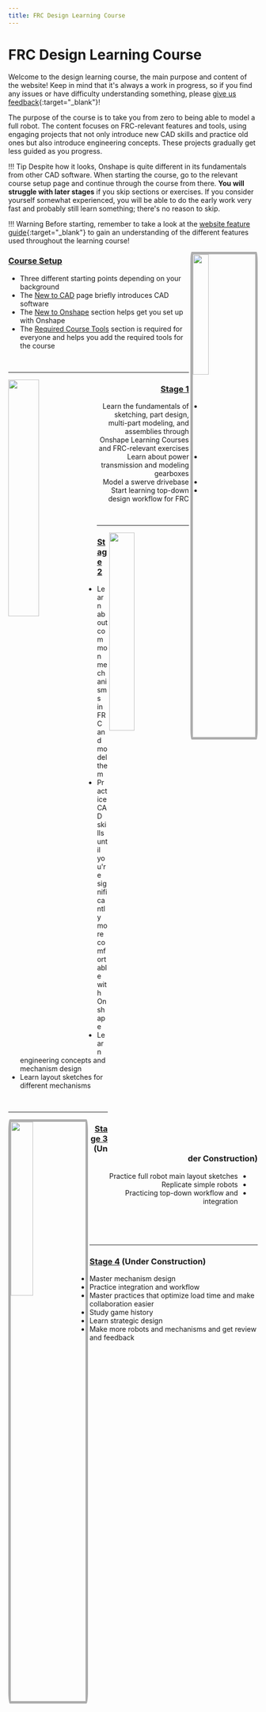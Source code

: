 ```yaml
---
title: FRC Design Learning Course
---
```


<style>
    .rightSide {
        ul { direction: rtl; }
        ul li a { direction: ltr; unicode-bidi: embed; }
    }
</style>

# FRC Design Learning Course

Welcome to the design learning course, the main purpose and content of the website! Keep in mind that it's always a work in progress, so if you find any issues or have difficulty understanding something, please [give us feedback](https://forms.gle/dQ6w6RXJa6vSmcpw7 "Learning Course Feedback Form"){:target="_blank"}!

The purpose of the course is to take you from zero to being able to model a full robot. The content focuses on FRC-relevant features and tools, using engaging projects that not only introduce new CAD skills and practice old ones but also introduce engineering concepts. These projects gradually get less guided as you progress.

!!! Tip
    Despite how it looks, Onshape is quite different in its fundamentals from other CAD software. When starting the course, go to the relevant course setup page and continue through the course from there. **You will struggle with later stages** if you skip sections or exercises. If you consider yourself somewhat experienced, you will be able to do the early work very fast and probably still learn something; there's no reason to skip.

!!! Warning
    Before starting, remember to take a look at the [website feature guide](../website-feature-guide.md "Website Feature Guide Page"){:target="_blank"} to gain an understanding of the different features used throughout the learning course! 
    

<img src="/img/learning-course/course-setup/account-setup/signup.webp" align="right" style="width:25%; border:5px solid #ADADAD; border-radius: 2%">

### [Course Setup](\learning-course\course-setup\new-to-cad "New to CAD Page")

- Three different starting points depending on your background
- The [New to CAD](\learning-course\course-setup\new-to-cad "New to CAD Page") page briefly introduces CAD software
- The [New to Onshape](\learning-course\course-setup\new-to-onshape\account-setup "New to CAD Page") section helps get you set up with Onshape
- The [Required Course Tools](\learning-course\course-setup\required-course-tools\part-library "New to CAD Page") section is required for everyone and helps you add the required tools for the course

<br>
<hr>

<img src="/img/learning-course/stage1b/Exercise 2 Assembly.webp" align="left" style="width:35%">

<div dir="rtl">
<h3 id="-stage-1-stage1-1a-onshapefundamentals-md-"><a href="stage1\1A\introduction" title="Stage 1 Page">Stage 1</a></h3>
<ul>
<li>Learn the fundamentals of sketching, part design, multi-part modeling, and assemblies through Onshape Learning Courses and FRC-relevant exercises</li>
<li>Learn about power transmission and modeling gearboxes</li>
<li>Model a swerve drivebase</li>
<li>Start learning top-down design workflow for FRC</li>
</ul>
</div>

<br>
<hr>

<img src="/img/learning-course/stage2-slapdown/intakeTopLevel.webp" align="right" style="width:32%">

### [Stage 2](stage2/2A/introduction.md "Stage 2 Page")

- Learn about common mechanisms in FRC and model them
- Practice CAD skills until you're significantly more comfortable with Onshape
- Learn engineering concepts and mechanism design
- Learn layout sketches for different mechanisms

<br>
<hr>

<img src="/img/learning-course/stage3/1778-2024-MS.webp" align="left" style="width:30%; border:5px solid #ADADAD; border-radius: 2%">

<div dir="rtl">
<h3 id="-stage-3-stage3-3a-multidoc-ms-md-"><a href="stage3\3A\introduction" title="Stage 3 Page">Stage 3</a> <strong>(Under Construction)</strong> </h3>
<ul>
<li>Practice full robot main layout sketches</li>
<li>Replicate simple robots</li>
<li>Practicing top-down workflow and integration</li>
</ul>
</div>

<br>
<br>
<br>
<hr>

### [Stage 4](stage4.md "Stage 4 Page") (**Under Construction**)

- Master mechanism design
- Practice integration and workflow
- Master practices that optimize load time and make collaboration easier
- Study game history
- Learn strategic design
- Make more robots and mechanisms and get review and feedback

<br>



